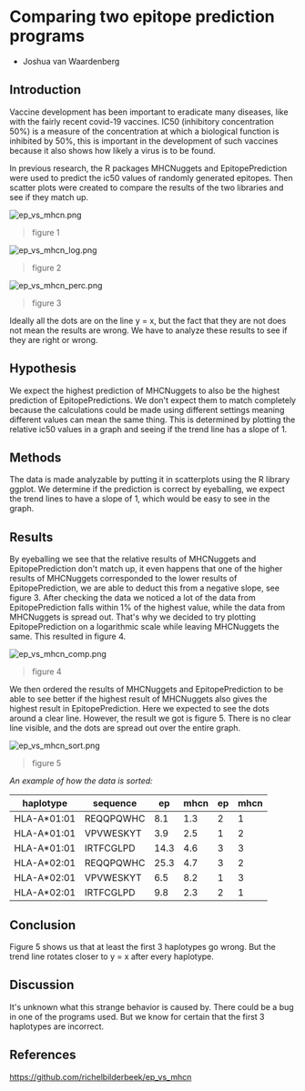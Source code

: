 # Comparing two epitope prediction programs

* Joshua van Waardenberg
 
## Introduction

Vaccine development has been important to eradicate many diseases, like with the fairly recent covid-19 vaccines.
IC50 (inhibitory concentration 50%) is a measure of the concentration at which a biological function is inhibited by 50%, this is important in the development of such vaccines because it also shows how likely a virus is to be found.

In previous research, the R packages MHCNuggets and EpitopePrediction were used to predict the ic50 values of randomly generated epitopes.
Then scatter plots were created to compare the results of the two libraries and see if they match up.

![ep_vs_mhcn.png](ep_vs_mhcn.png) 

> figure 1

![ep_vs_mhcn_log.png](ep_vs_mhcn_log.png)

> figure 2

![ep_vs_mhcn_perc.png](ep_vs_mhcn_perc.png) 

> figure 3

Ideally all the dots are on the line y = x, but the fact that they are not does not mean the results are wrong. We have to analyze these results to see if they are right or wrong.

## Hypothesis

We expect the highest prediction of MHCNuggets to also be the highest prediction of EpitopePredictions. We don't expect them to match completely because the calculations could be made using different settings meaning different values can mean the same thing.
This is determined by plotting the relative ic50 values in a graph and seeing if the trend line has a slope of 1.

## Methods

The data is made analyzable by putting it in scatterplots using the R library ggplot.
We determine if the prediction is correct by eyeballing, we expect the trend lines to have a slope of 1, which would be easy to see in the graph.

## Results

By eyeballing we see that the relative results of MHCNuggets and EpitopePrediction don't match up, it even happens that one of the higher results of MHCNuggets corresponded to the lower results of EpitopePrediction, we are able to deduct this from a negative slope, see figure 3.
After checking the data we noticed a lot of the data from EpitopePrediction falls within 1% of the highest value, while the data from MHCNuggets is spread out. That's why we decided to try plotting EpitopePrediction on a logarithmic scale while leaving MHCNuggets the same. This resulted in figure 4.

![ep_vs_mhcn_comp.png](ep_vs_mhcn_comp.png)

> figure 4

We then ordered the results of MHCNuggets and EpitopePrediction to be able to see better if the highest result of MHCNuggets also gives the highest result in EpitopePrediction. Here we expected to see the dots around a clear line. However, the result we got is figure 5.
There is no clear line visible, and the dots are spread out over the entire graph.

![ep_vs_mhcn_sort.png](ep_vs_mhcn_sort.png)

> figure 5

*An example of how the data is sorted:*

 haplotype   | sequence | ep   | mhcn | ep | mhcn
-------------|----------|------|------|----|------
HLA-A\*01:01 |REQQPQWHC |8.1   |1.3   |2   |1
HLA-A\*01:01 |VPVWESKYT |3.9   |2.5   |1   |2
HLA-A\*01:01 |IRTFCGLPD |14.3  |4.6   |3   |3
HLA-A\*02:01 |REQQPQWHC |25.3  |4.7   |3   |2
HLA-A\*02:01 |VPVWESKYT |6.5   |8.2   |1   |3
HLA-A\*02:01 |IRTFCGLPD |9.8   |2.3   |2   |1

## Conclusion

Figure 5 shows us that at least the first 3 haplotypes go wrong. But the trend line rotates closer to y = x after every haplotype.

## Discussion

It's unknown what this strange behavior is caused by. There could be a bug in one of the programs used. But we know for certain that the first 3 haplotypes are incorrect.

## References

https://github.com/richelbilderbeek/ep_vs_mhcn

